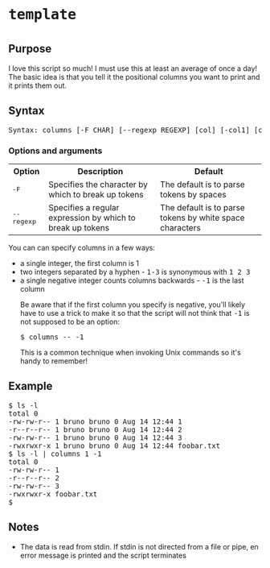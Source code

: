 <h1><tt>template</tt><h1>

<h2>Purpose</h2>
<p>I love this script so much! I must use this at least an average of once a day! The basic idea is that you tell it the positional columns you want to print and it prints them out.</p>
<h2>Syntax</h2>
<pre>
Syntax: columns [-F CHAR] [--regexp REGEXP] [col] [-col1] [col1-col2]
</pre>

<h3>Options and arguments</h3>
<table>
<tr>
<th>Option</th><th>Description</th><th>Default</th>
</tr>
<tr>
<td><tt>-F</tt></td><td>Specifies the character by which to break up tokens</td><td>The default is to parse tokens by spaces</td>
</tr>
<tr>
<td><tt>--regexp</tt></td><td>Specifies a regular expression by which to break up tokens</td><td>The default is to parse tokens by white space characters</td>
</tr>
</table>
<p>
You can can specify columns in a few ways:
<ul>
<li>a single integer, the first column is 1</li>
<li>two integers separated by a hyphen - <tt>1-3</tt> is synonymous with <tt>1 2 3</tt>
<li>a single negative integer counts columns backwards - <tt>-1</tt> is the last column
</p>
<p>
Be aware that if the first column you specify is negative, you'll likely have to use a trick to make it so that the script will not think that <tt>-1</tt> is not supposed to be an option:
<pre>
$ columns -- -1
</pre>
This is a common technique when invoking Unix commands so it's handy to remember!
</p>
</ul>

<h2>Example</h2>
<pre>
$ ls -l
total 0
-rw-rw-r-- 1 bruno bruno 0 Aug 14 12:44 1
-r--r--r-- 1 bruno bruno 0 Aug 14 12:44 2
-rw-rw-r-- 1 bruno bruno 0 Aug 14 12:44 3
-rwxrwxr-x 1 bruno bruno 0 Aug 14 12:44 foobar.txt
$ ls -l | columns 1 -1
total 0
-rw-rw-r-- 1
-r--r--r-- 2
-rw-rw-r-- 3
-rwxrwxr-x foobar.txt
$
</pre>

<h2>Notes</h2>

<ul>
<li>The data is read from stdin.  If stdin is not directed from a file or pipe, en error message is printed and the script terminates</li>
</ul>
